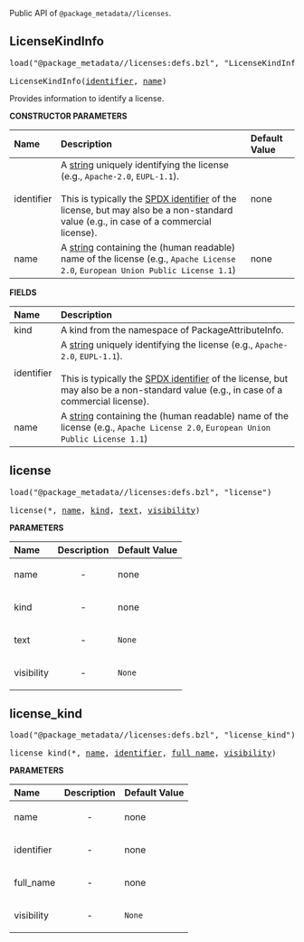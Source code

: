 <!-- Generated with Stardoc: http://skydoc.bazel.build -->

Public API of `@package_metadata//licenses`.

<a id="LicenseKindInfo"></a>

## LicenseKindInfo

<pre>
load("@package_metadata//licenses:defs.bzl", "LicenseKindInfo")

LicenseKindInfo(<a href="#LicenseKindInfo-_init-identifier">identifier</a>, <a href="#LicenseKindInfo-_init-name">name</a>)
</pre>

Provides information to identify a license.

**CONSTRUCTOR PARAMETERS**

| Name  | Description | Default Value |
| :------------- | :------------- | :------------- |
| <a id="LicenseKindInfo-_init-identifier"></a>identifier | A [string](https://bazel.build/rules/lib/core/string) uniquely identifying the license (e.g., `Apache-2.0`, `EUPL-1.1`).<br><br>This is typically the [SPDX identifier](https://spdx.org/licenses/) of the license, but may also be a non-standard value (e.g., in case of a commercial license). | none |
| <a id="LicenseKindInfo-_init-name"></a>name | A [string](https://bazel.build/rules/lib/core/string) containing the (human readable) name of the license (e.g., `Apache License 2.0`, `European Union Public License 1.1`) | none |

**FIELDS**

| Name  | Description |
| :------------- | :------------- |
| <a id="LicenseKindInfo-kind"></a>kind |  A kind from the namespace of PackageAttributeInfo.    |
| <a id="LicenseKindInfo-identifier"></a>identifier |  A [string](https://bazel.build/rules/lib/core/string) uniquely identifying the license (e.g., `Apache-2.0`, `EUPL-1.1`).<br><br>This is typically the [SPDX identifier](https://spdx.org/licenses/) of the license, but may also be a non-standard value (e.g., in case of a commercial license).    |
| <a id="LicenseKindInfo-name"></a>name |  A [string](https://bazel.build/rules/lib/core/string) containing the (human readable) name of the license (e.g., `Apache License 2.0`, `European Union Public License 1.1`)    |


<a id="license"></a>

## license

<pre>
load("@package_metadata//licenses:defs.bzl", "license")

license(*, <a href="#license-name">name</a>, <a href="#license-kind">kind</a>, <a href="#license-text">text</a>, <a href="#license-visibility">visibility</a>)
</pre>



**PARAMETERS**


| Name  | Description | Default Value |
| :------------- | :------------- | :------------- |
| <a id="license-name"></a>name |  <p align="center"> - </p>   |  none |
| <a id="license-kind"></a>kind |  <p align="center"> - </p>   |  none |
| <a id="license-text"></a>text |  <p align="center"> - </p>   |  `None` |
| <a id="license-visibility"></a>visibility |  <p align="center"> - </p>   |  `None` |


<a id="license_kind"></a>

## license_kind

<pre>
load("@package_metadata//licenses:defs.bzl", "license_kind")

license_kind(*, <a href="#license_kind-name">name</a>, <a href="#license_kind-identifier">identifier</a>, <a href="#license_kind-full_name">full_name</a>, <a href="#license_kind-visibility">visibility</a>)
</pre>



**PARAMETERS**


| Name  | Description | Default Value |
| :------------- | :------------- | :------------- |
| <a id="license_kind-name"></a>name |  <p align="center"> - </p>   |  none |
| <a id="license_kind-identifier"></a>identifier |  <p align="center"> - </p>   |  none |
| <a id="license_kind-full_name"></a>full_name |  <p align="center"> - </p>   |  none |
| <a id="license_kind-visibility"></a>visibility |  <p align="center"> - </p>   |  `None` |



